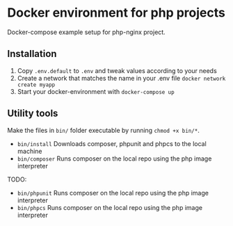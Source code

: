 # Docker environment for php projects

Docker-compose example setup for php-nginx project.

## Installation

1. Copy `.env.default` to `.env` and tweak values according to your needs
2. Create a network that matches the name in your .env file `docker network create myapp`
3. Start your docker-environment with `docker-compose up`

## Utility tools

Make the files in `bin/` folder executable by running `chmod +x bin/*`.

- `bin/install` Downloads composer, phpunit and phpcs to the local machine
- `bin/composer` Runs composer on the local repo using the php image interpreter

TODO:  
- `bin/phpunit` Runs composer on the local repo using the php image interpreter
- `bin/phpcs` Runs composer on the local repo using the php image interpreter

